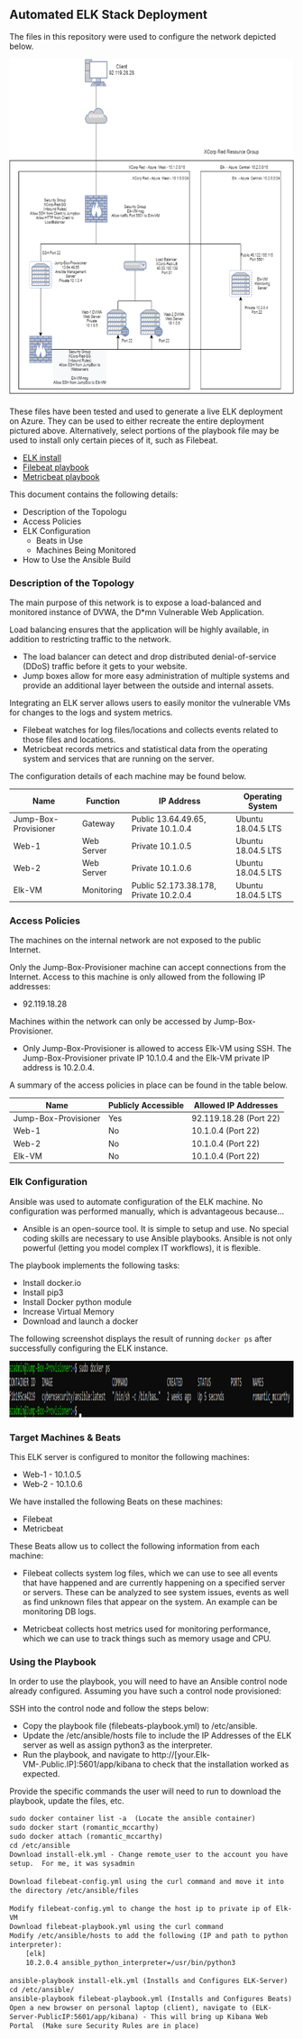 ## Automated ELK Stack Deployment

The files in this repository were used to configure the network depicted below.

<img src="https://github.com/drclever/ELK-Project/blob/master/Images/Elk-Project-Diagram.png" width="600" height="600" />

These files have been tested and used to generate a live ELK deployment on Azure. They can be used to either recreate the entire deployment pictured above. Alternatively, select portions of the playbook file may be used to install only certain pieces of it, such as Filebeat.

- [ELK install](https://github.com/drclever/ELK-Project/blob/master/Ansible/install-elk.yml)
- [Filebeat playbook](https://github.com/drclever/ELK-Project/blob/master/Ansible/filebeat-playbook.yml)
- [Metricbeat playbook](https://github.com/drclever/ELK-Project/blob/master/Ansible/metricbeat-playbook.yml)

This document contains the following details:
- Description of the Topologu
- Access Policies
- ELK Configuration
  - Beats in Use
  - Machines Being Monitored
- How to Use the Ansible Build


### Description of the Topology

The main purpose of this network is to expose a load-balanced and monitored instance of DVWA, the D*mn Vulnerable Web Application.

Load balancing ensures that the application will be highly available, in addition to restricting traffic to the network.
- The load balancer can detect and drop distributed denial-of-service (DDoS) traffic before it gets to your website.
- Jump boxes allow for more easy administration of multiple systems and provide an additional layer between the outside and internal assets.

Integrating an ELK server allows users to easily monitor the vulnerable VMs for changes to the logs and system metrics.
- Filebeat watches for log files/locations and collects events related to those files and locations.
- Metricbeat records metrics and statistical data from the operating system and services that are running on the server.

The configuration details of each machine may be found below.

| Name                 | Function   | IP Address                             | Operating System   |
|----------------------|------------|----------------------------------------|--------------------|
| Jump-Box-Provisioner | Gateway    | Public 13.64.49.65, Private 10.1.0.4   | Ubuntu 18.04.5 LTS |
| Web-1                | Web Server | Private 10.1.0.5                       | Ubuntu 18.04.5 LTS |
| Web-2                | Web Server | Private 10.1.0.6                       | Ubuntu 18.04.5 LTS |
| Elk-VM               | Monitoring | Public 52.173.38.178, Private 10.2.0.4 | Ubuntu 18.04.5 LTS |

### Access Policies

The machines on the internal network are not exposed to the public Internet. 

Only the Jump-Box-Provisioner machine can accept connections from the Internet. Access to this machine is only allowed from the following IP addresses:
- 92.119.18.28

Machines within the network can only be accessed by Jump-Box-Provisioner.
- Only Jump-Box-Provisioner is allowed to access Elk-VM using SSH. The Jump-Box-Provisioner private IP 10.1.0.4 and the Elk-VM private IP address is 10.2.0.4.

A summary of the access policies in place can be found in the table below.

| Name                 | Publicly Accessible | Allowed IP Addresses   |
|----------------------|---------------------|------------------------|
| Jump-Box-Provisioner | Yes                 | 92.119.18.28 (Port 22) |
| Web-1                | No                  | 10.1.0.4 (Port 22)     |
| Web-2                | No                  | 10.1.0.4 (Port 22)     |
| Elk-VM               | No                  | 10.1.0.4 (Port 22)     |

### Elk Configuration

Ansible was used to automate configuration of the ELK machine. No configuration was performed manually, which is advantageous because...
- Ansible is an open-source tool.  It is simple to setup and use.  No special coding skills are necessary to use Ansible playbooks.  Ansible is not only powerful (letting you model complex IT workflows), it is flexible.

The playbook implements the following tasks:
- Install docker.io
- Install pip3
- Install Docker python module
- Increase Virtual Memory
- Download and launch a docker

The following screenshot displays the result of running `docker ps` after successfully configuring the ELK instance.

<img src="https://github.com/drclever/ELK-Project/blob/master/Images/Docker-ps.PNG" width="1000" height="100" />

### Target Machines & Beats
This ELK server is configured to monitor the following machines:
- Web-1 - 10.1.0.5
- Web-2 - 10.1.0.6

We have installed the following Beats on these machines:
- Filebeat
- Metricbeat

These Beats allow us to collect the following information from each machine:
- Filebeat collects system log files, which we can use to see all events that have happened and are currently happening on a specified server or servers.  These can be analyzed to see system issues, events as well as find unknown files that appear on the system.  An example can be monitoring DB logs.

- Metricbeat collects host metrics used for monitoring performance, which we can use to track things such as memory usage and CPU.

### Using the Playbook
In order to use the playbook, you will need to have an Ansible control node already configured. Assuming you have such a control node provisioned: 

SSH into the control node and follow the steps below:
- Copy the playbook file (filebeats-playbook.yml)  to /etc/ansible.
- Update the /etc/ansible/hosts file to include the IP Addresses of the ELK server as well as assign python3 as the interpreter.
- Run the playbook, and navigate to http://[your.Elk-VM-.Public.IP]:5601/app/kibana to check that the installation worked as expected.

Provide the specific commands the user will need to run to download the playbook, update the files, etc.

  ```ssh azadmin@JumpBox(Public IP) 
  sudo docker container list -a  (Locate the ansible container)
  sudo docker start (romantic_mccarthy)
  sudo docker attach (romantic_mccarthy)
  cd /etc/ansible
  Download install-elk.yml - Change remote_user to the account you have setup.  For me, it was sysadmin 
  
  Download filebeat-config.yml using the curl command and move it into the directory /etc/ansible/files

  Modify filebeat-config.yml to change the host ip to private ip of Elk-VM
  Download filebeat-playbook.yml using the curl command
  Modify /etc/ansible/hosts to add the following (IP and path to python interpreter):
      [elk]
      10.2.0.4 ansible_python_interpreter=/usr/bin/python3

  ansible-playbook install-elk.yml (Installs and Configures ELK-Server)
  cd /etc/ansible/
  ansible-playbook filebeat-playbook.yml (Installs and Configures Beats)
  Open a new browser on personal laptop (client), navigate to (ELK-Server-PublicIP:5601/app/kibana) - This will bring up Kibana Web Portal  (Make sure Security Rules are in place)
  ```

